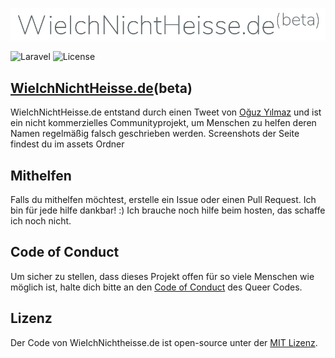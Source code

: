 ![Logo](assets/logo.png)

![Laravel](https://img.shields.io/badge/Laravel-v7.0-informational)
![License](https://img.shields.io/badge/license-MIT-informational")

## [WieIchNichtHeisse.de](https://wieichnichtheisse.de)(beta)

WieIchNichtHeisse.de entstand durch einen Tweet von [Oğuz Yılmaz](https://twitter.com/oguz/status/1244634877452070912) und ist ein nicht kommerzielles Communityprojekt, um Menschen zu helfen deren Namen regelmäßig falsch geschrieben werden. 
Screenshots der Seite findest du im assets Ordner

## Mithelfen

Falls du mithelfen möchtest, erstelle ein Issue oder einen Pull Request. Ich bin für jede hilfe dankbar! :) 
Ich brauche noch hilfe beim hosten, das schaffe ich noch nicht.

## Code of Conduct

Um sicher zu stellen, dass dieses Projekt offen für so viele Menschen wie möglich ist, halte dich bitte an den [Code of Conduct](https://queer-code.org/coc.html) des Queer Codes.

## Lizenz

Der Code von WieIchNichtheisse.de ist open-source unter der [MIT Lizenz](https://opensource.org/licenses/MIT).
